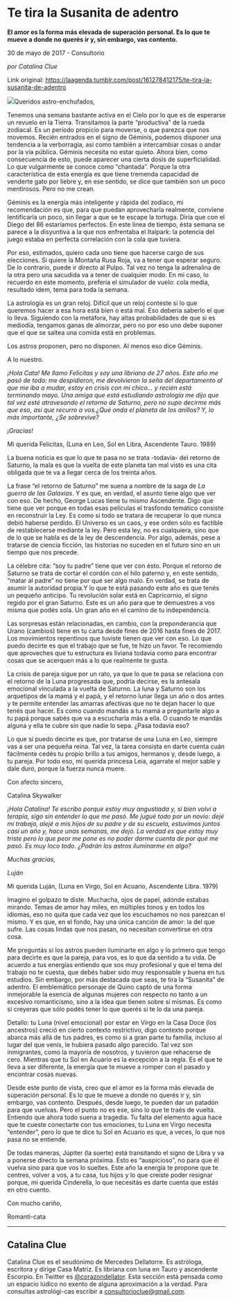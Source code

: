 # Te tira la Susanita de adentro

**El amor es la forma más elevada de superación personal. Es lo que
te mueve a donde no querés ir y, sin embargo, vas contento.**

30 de mayo de 2017 - Consultorio

_por Catalina Clue_

Link original: https://laagenda.tumblr.com/post/161278412175/te-tira-la-susanita-de-adentro

![](https://64.media.tumblr.com/7057cbdfb9431bc958565a8968ec7b28/tumblr_inline_pjzrrkuKhU1t6q87u_500.jpg)Queridos astro-enchufados,

  

Tenemos una semana bastante activa en
el Cielo por lo que es de esperarse un revuelo en la Tierra.
Transitamos la parte “productiva” de la rueda zodiacal. Es un
período propicio para moverse, o que parezca que nos movemos. Recién
entrados en el signo de Géminis, podemos disponer una tendencia a la
verborragia, así como también a intercambiar cosas o andar por la
vía pública.  Géminis necesita no estar quieto. Ahora bien, como
consecuencia de esto, puede aparecer una cierta dosis de
superficialidad. Lo que vulgarmente se conoce como “chantada”.
Porque la otra característica de esta energía es que tiene tremenda
capacidad de venderte gato por liebre y, en ese sentido, se dice que
también son un poco mentirosos. Pero no me crean.

Géminis es la energía más
inteligente y rápida del zodíaco, mi recomendación es que, para
que puedan aprovecharla realmente, conviene lentificarla un poco, sin
llegar a que se te escape la tortuga. Diría que con el Diego del 86
estaríamos perfectos. En este linea de tiempo, ésta semana se
parece a la disyuntiva a la que nos enfrentaba el Italpark: la
potencia del juego estaba en perfecta correlación con la cola que
tuviera.

Por eso, estimados, quiero cada uno
tiene que hacerse cargo de sus elecciones. Si quiere la Montaña Rusa
Roja, va a tener que esperar seguro. De lo contrario, puede ir
directo al Pulpo. Tal vez no tenga la adrenalina de la otra pero una
sacudida va a tener de cualquier modo. En mi caso, lo recuerdo en
este momento, prefería el simulador de vuelo: cola media, resultado
idem, tema para toda la semana.

La astrología es un gran reloj.
Difícil que un reloj conteste si lo que queremos hacer a esa hora
está bien o está mal. Eso debería saberlo el que lo lleva. Siguiendo con
la metáfora, hay altas probabilidades de que si es mediodía, tengamos ganas de almorzar, pero no por eso uno debe suponer que el
que se saltea una comida está en problemas. 


Los astros proponen, pero no disponen.
Al menos eso dice Géminis. 


A lo nuestro.

  


*¡Hola Cata! Me llamo Felicitas y
soy una libriana de 27 años. Este año me pasó de todo: me
despidieron, me devolvieron la seña del departamento al que me iba a
mudar, estoy en crisis con mi chico… y recién está terminando
mayo. Una amiga que está estudiando astrología me dijo que tal vez
esté atravesando el retorno de Saturno, pero no supo decirme más
que eso, así que recurro a vos.¿Qué onda el planeta de los
anillos? Y, lo más importante, ¿Se sobrevive?*

*¡Gracias!*

  


Mi querida Felicitas, (Luna en Leo, Sol
en Libra, Ascendente Tauro. 1989)

La buena noticia es que lo que te pasa
no se trata -todavía- del retorno de Saturno, la mala es que la
vuelta de este planeta tan mal visto es una cita obligada que te va a
llegar cerca de los treinta años.  


La frase “el retorno de Saturno” me
suena a nombre de la saga de *La guerra de las Galaxias*. Y es
que, en verdad, el asunto tiene algo que ver con eso. De hecho,
George Lucas tiene tu mismo Ascendente. Digo que tiene que ver porque
en todas esas películas el trasfondo temático consiste en
reconstruir la Ley. Es como si todo se tratara de recuperar lo que
nunca debió haberse perdido. El Universo es un caos, y ese orden
sólo es factible de restablecerse mediante la ley. Pero esta ley, no
es cualquiera, sino que de lo que se habla es de la ley de
descendencia. Por algo, además, pese a tratarse de ciencia ficción,
las historias no suceden en el futuro sino en un tiempo que nos
precede.  


La célebre cita: “soy tu padre”
tiene que ver con ésto. Porque el retorno de Saturno se trata de
cortar el cordón con el hilo paterno y, en este sentido, “matar al
padre” no tiene por qué ser algo malo. En verdad, se trata de
asumir la autoridad propia.Y lo que te está pasando este año es que
tenés un pequeño anticipo. Tu revolución solar está en
Capricornio, el signo regido por el gran Saturno. Este es un año
para que te demuestres a vos misma que podés sola. Un gran año en
el camino de tu independencia.  


Las sorpresas están relacionadas, en
cambio, con la preponderancia que Urano (cambios) tiene en tu
carta desde fines de 2016 hasta fines de 2017. Los movimientos
repentinos que tuviste tienen que ver con eso. Lo que puedo decirte
es que el trabajo que se fue, te hizo un favor. Te recomiendo que
aproveches que tu estructura es liviana todavía como para encontrar
cosas que se acerquen más a lo que realmente te gusta.  


La crisis de pareja sigue por un rato,
ya que lo que te pasa se relaciona con el retorno de la Luna
progresada que, podría decirse, es la antesala emocional vinculada a
la vuelta de Saturno. La luna y Saturno son los arquetipos de la mamá
y el papá, y el retorno lunar llega un año o dos antes y te permite
entender las amarras afectivas que no te dejan hacer lo que tenés
que hacer. Es como cuando mandás a tu mamá a preguntarle algo a tu
papá porque sabés que va a escucharla más a ella. O cuando te
mandás alguna y ella te cubre sin que nadie lo sepa. ¿Pasa todavía
eso?

Lo que sí puedo decirte es que, por
tratarse de una Luna en Leo, siempre vas a ser una pequeña reina.
Tal vez, la tarea consista en darte cuenta cuán fácilmente cedés
tu propio brillo a tus amigos, hermanos y, desde luego, a tu pareja.
Por todo eso, mi querida princesa Leia, agarrate el mejor sable y
dale duro, porque la fuerza nunca muere.

Con afecto sincero,  


Catalina Skywalker

  


*¡Hola Catalina! Te escribo porque
estoy muy angustiada y, si bien volví a terapia, sigo sin entender
lo que me pasó. Me jugué todo por un novio: dejé mi trabajo, alejé
a mis hijos de su padre y de su escuela, estuvimos juntos casi un año
y, hace unas semanas, me dejó. La verdad es que estoy muy triste
pero lo que peor me pone es no poder darme cuenta de por qué me
pasó. Es muy loco todo. ¿Podrán los astros iluminarme en algo?*

*Muchas gracias,*

*Luján* 

  


Mi querida Luján, (Luna en Virgo, Sol
en Acuario, Ascendente Libra. 1979)

Imagino el golpazo te diste. Muchacha,
ojos de papel, adónde estabas mirando. Temas de amor hay miles, en
múltiples tonos y en todos los idiomas, eso no quita que cada vez
que los escuchamos no nos parezcan el mismo. Y es que, en el fondo,
hay una única canción de amor: la del que sufre. Las cosas lindas
que nos pasan, no necesitan convertirse en otra cosa.  


Me preguntás si los astros pueden
iluminarte en algo y lo primero que tengo para decirte es que la
pareja, para vos, es lo que da sentido a tu vida. De acuerdo a tus
energías entiendo que sos muy profesional y que el tema del trabajo
no te cuesta, que debés haber sido muy responsable y buena en tus
estudios. Sin embargo, por más destacada que seas, te tira la
“Susanita” de adentro. El emblemático personaje de Quino captó
de una forma inmejorable la esencia de algunas mujeres con respecto
no tanto a un excesivo romanticismo, sino a la idea que tienen sobre
sí mismas. Es como si creyeras que sólo podés tener lo que querés
si te lo da una pareja.  


Detallo: tu Luna (nivel emocional) por
estar en Virgo en la Casa Doce (los ancestros) creció en cierto
contexto restrictivo, digo contexto porque abarca más allá de tus
padres, es como si a gran parte tu familia, incluso al lugar del que
venís, le hubiera pasado algo parecido. Tal vez son inmigrantes,
como la mayoría de nosotros, y tuvieron que rehacerse de cero.
Mientras que tu Sol en Acuario es la excepción a la regla. Es el que
te lleva a ser diferente, la energía que te mueve a romper con el
pasado y encontrar cosas nuevas.

Desde este punto de vista, creo que
el amor es la forma más elevada de superación personal. Es lo que
te mueve a donde no querés ir y, sin embargo, vas contento. Después,
desde luego, te pueden dar un patadón para que vuelvas. Pero el
punto no es ese, sino lo que te traés de vuelta. Entiendo que ahora
todo suena a tragedia. Tu falta del elemento agua hace que te cueste
conectarte con tus emociones,  tu Luna en Virgo necesita “entender”,
pero lo que te dice tu Sol en Acuario es que, a veces, lo que nos
pasa no se entiende. 


De todas maneras, Júpiter (la suerte)
está transitando el signo de Libra y va a ponerse directo la semana
próxima. Esto es “auspicioso”, no para que él vuelva sino para
que vos lo sueltes. Este año la energía te propone que te centres,
volver a vos, a tu casa, tus hijos y lo que creíste poder resignar
porque, mi querida Cinderella, lo que necesitás es darte cuenta que
estás en otro cuento.  


  


Con mucho cariño,

Romanti-cata 




---

Catalina Clue
-------------

 Catalina Clue es el seudónimo de Mercedes Dellatorre. Es astróloga, escritora y dirige Casa Matriz. Es libriana con luna en Tauro y ascendente Escorpio. En Twitter es [@corazondellator](https://twitter.com/corazondellator). Esta sección está pensada como un espacio lúdico no exento de alguna aproximación a la verdad. Para consultas astrológi-cas escribir a consultorioclue@gmail.com. 

